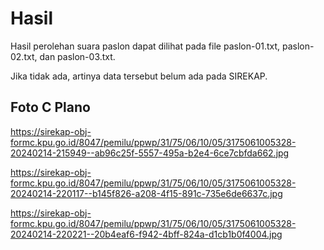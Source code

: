 # Hasil

Hasil perolehan suara paslon dapat dilihat pada file paslon-01.txt, paslon-02.txt, dan paslon-03.txt.

Jika tidak ada, artinya data tersebut belum ada pada SIREKAP.

## Foto C Plano

https://sirekap-obj-formc.kpu.go.id/8047/pemilu/ppwp/31/75/06/10/05/3175061005328-20240214-215949--ab96c25f-5557-495a-b2e4-6ce7cbfda662.jpg

https://sirekap-obj-formc.kpu.go.id/8047/pemilu/ppwp/31/75/06/10/05/3175061005328-20240214-220117--b145f826-a208-4f15-891c-735e6de6637c.jpg

https://sirekap-obj-formc.kpu.go.id/8047/pemilu/ppwp/31/75/06/10/05/3175061005328-20240214-220221--20b4eaf6-f942-4bff-824a-d1cb1b0f4004.jpg
